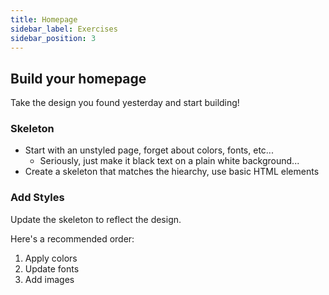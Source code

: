 ```yaml
---
title: Homepage
sidebar_label: Exercises
sidebar_position: 3
---
```


## Build your homepage

Take the design you found yesterday and start building!

### Skeleton

- Start with an unstyled page, forget about colors, fonts, etc...
  - Seriously, just make it black text on a plain white background...
- Create a skeleton that matches the hiearchy, use basic HTML elements

### Add Styles

Update the skeleton to reflect the design.

Here's a recommended order:

1. Apply colors
2. Update fonts
3. Add images
